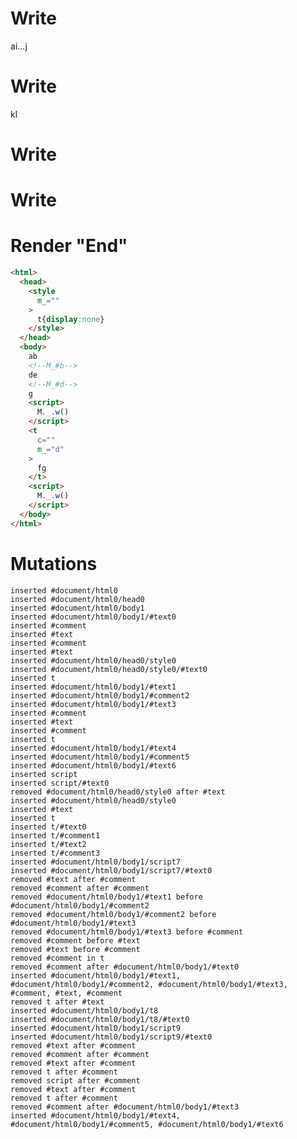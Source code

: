 # Write
  a<!--M_!^a-->i...<!--M_!a-->j<style M_>t{display:none}</style><t M_=a>b<!--M_#b-->d<!--M_!^c-->h...<!--M_!c--></t><t M_=c>e<!--M_#d-->g</t><script>WALKER_RUNTIME("M")("_");REORDER_RUNTIME(M._);M._.w()</script>


# Write
  kl


# Write
  <t c M_=b>cd<!--M_!^c-->h...<!--M_!c--></t><script>M._.w()</script>


# Write
  <t c M_=d>fg</t><script>M._.w()</script>


# Render "End"
```html
<html>
  <head>
    <style
      m_=""
    >
      t{display:none}
    </style>
  </head>
  <body>
    ab
    <!--M_#b-->
    de
    <!--M_#d-->
    g
    <script>
      M._.w()
    </script>
    <t
      c=""
      m_="d"
    >
      fg
    </t>
    <script>
      M._.w()
    </script>
  </body>
</html>
```

# Mutations
```
inserted #document/html0
inserted #document/html0/head0
inserted #document/html0/body1
inserted #document/html0/body1/#text0
inserted #comment
inserted #text
inserted #comment
inserted #text
inserted #document/html0/head0/style0
inserted #document/html0/head0/style0/#text0
inserted t
inserted #document/html0/body1/#text1
inserted #document/html0/body1/#comment2
inserted #document/html0/body1/#text3
inserted #comment
inserted #text
inserted #comment
inserted t
inserted #document/html0/body1/#text4
inserted #document/html0/body1/#comment5
inserted #document/html0/body1/#text6
inserted script
inserted script/#text0
removed #document/html0/head0/style0 after #text
inserted #document/html0/head0/style0
inserted #text
inserted t
inserted t/#text0
inserted t/#comment1
inserted t/#text2
inserted t/#comment3
inserted #document/html0/body1/script7
inserted #document/html0/body1/script7/#text0
removed #text after #comment
removed #comment after #comment
removed #document/html0/body1/#text1 before #document/html0/body1/#comment2
removed #document/html0/body1/#comment2 before #document/html0/body1/#text3
removed #document/html0/body1/#text3 before #comment
removed #comment before #text
removed #text before #comment
removed #comment in t
removed #comment after #document/html0/body1/#text0
inserted #document/html0/body1/#text1, #document/html0/body1/#comment2, #document/html0/body1/#text3, #comment, #text, #comment
removed t after #text
inserted #document/html0/body1/t8
inserted #document/html0/body1/t8/#text0
inserted #document/html0/body1/script9
inserted #document/html0/body1/script9/#text0
removed #text after #comment
removed #comment after #comment
removed #text after #comment
removed t after #comment
removed script after #comment
removed #text after #comment
removed t after #comment
removed #comment after #document/html0/body1/#text3
inserted #document/html0/body1/#text4, #document/html0/body1/#comment5, #document/html0/body1/#text6
```